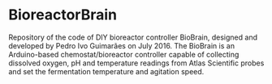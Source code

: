 # BioreactorBrain

Repository of the code of DIY bioreactor controller BioBrain, designed and developed by Pedro Ivo Guimarães on July 2016.
The BioBrain is an Arduino-based chemostat/bioreactor controller capable of collecting dissolved oxygen, pH and temperature 
readings from Atlas Scientific probes and set the fermentation temperature and agitation speed. 
